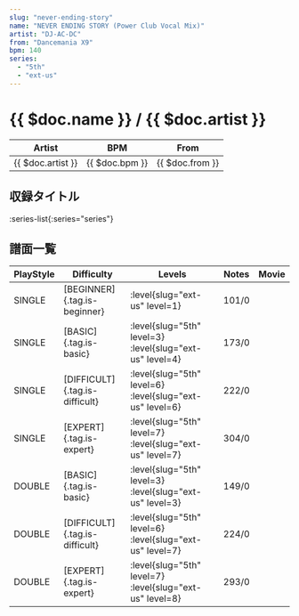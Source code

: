 ```yaml
---
slug: "never-ending-story"
name: "NEVER ENDING STORY (Power Club Vocal Mix)"
artist: "DJ-AC-DC"
from: "Dancemania X9"
bpm: 140
series:
  - "5th"
  - "ext-us"
---
```


# {{ $doc.name }} / {{ $doc.artist }}

|Artist|BPM|From|
|------|---|----|
|{{ $doc.artist }}|{{ $doc.bpm }}|{{ $doc.from }}|

## 収録タイトル

:series-list{:series="series"}

## 譜面一覧

|PlayStyle|Difficulty|Levels|Notes|Movie|
|---------|----------|------|-----|-----|
|SINGLE|[BEGINNER]{.tag.is-beginner}|:level{slug="ext-us" level=1}|101/0||
|SINGLE|[BASIC]{.tag.is-basic}|:level{slug="5th" level=3} :level{slug="ext-us" level=4}|173/0||
|SINGLE|[DIFFICULT]{.tag.is-difficult}|:level{slug="5th" level=6} :level{slug="ext-us" level=6}|222/0||
|SINGLE|[EXPERT]{.tag.is-expert}|:level{slug="5th" level=7} :level{slug="ext-us" level=7}|304/0||
|DOUBLE|[BASIC]{.tag.is-basic}|:level{slug="5th" level=3} :level{slug="ext-us" level=3}|149/0||
|DOUBLE|[DIFFICULT]{.tag.is-difficult}|:level{slug="5th" level=6} :level{slug="ext-us" level=7}|224/0||
|DOUBLE|[EXPERT]{.tag.is-expert}|:level{slug="5th" level=7} :level{slug="ext-us" level=8}|293/0||
